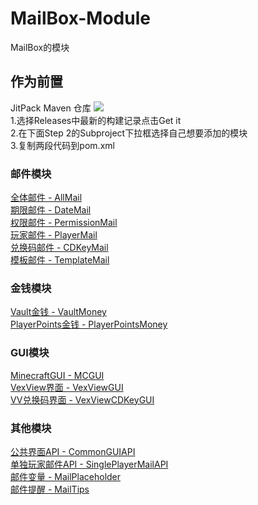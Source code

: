 # MailBox-Module
MailBox的模块  
  
## 作为前置
JitPack Maven 仓库 [![](https://jitpack.io/v/Dogend233/MailBox-Module.svg)](https://jitpack.io/#Dogend233/MailBox-Module)  
1.选择Releases中最新的构建记录点击Get it  
2.在下面Step 2的Subproject下拉框选择自己想要添加的模块  
3.复制两段代码到pom.xml  
  
### 邮件模块
[全体邮件 - AllMail](./AllMail)  
[期限邮件 - DateMail](./DateMail)  
[权限邮件 - PermissionMail](./PermissionMail)  
[玩家邮件 - PlayerMail](./PlayerMail)  
[兑换码邮件 - CDKeyMail](./CDKeyMail)  
[模板邮件 - TemplateMail](./TemplateMail)  
  
### 金钱模块
[Vault金钱 - VaultMoney](./VaultMoney)  
[PlayerPoints金钱 - PlayerPointsMoney](./PlayerPointsMoney)  
  
### GUI模块
[MinecraftGUI - MCGUI](./MCGUI)  
[VexView界面 - VexViewGUI](./VexViewGUI)  
[VV兑换码界面 - VexViewCDKeyGUI](./VexViewCDKeyGUI)  
  
### 其他模块
[公共界面API - CommonGUIAPI](./CommonGUIAPI)  
[单独玩家邮件API - SinglePlayerMailAPI](./SinglePlayerMailAPI)  
[邮件变量 - MailPlaceholder](./MailPlaceholder)  
[邮件提醒 - MailTips](./MailTips)  